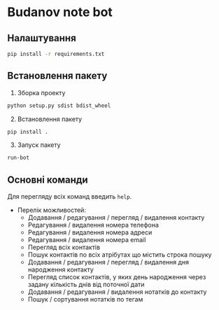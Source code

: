 # Budanov note bot

## Налаштування
```sh
pip install -r requirements.txt
```

## Встановлення пакету
1. Зборка проекту
```sh
python setup.py sdist bdist_wheel
```
2. Встановлення пакету
```sh
pip install .
```
3. Запуск пакету
```sh
run-bot
```

## Основні команди
Для перегляду всіх команд введить `help`.
* Перелік можливостей:
  * Додавання / редагування / перегляд / видалення контакту
  * Редагування / видалення номера телефона
  * Редагування / видалення номера адреси
  * Редагування / видалення номера email
  * Перегляд всіх контактів
  * Пошук контактів по всіх атрібутах що містить строка пошуку
  * Додавання / редагування / перегляд / видалення дня народження контакту
  * Перегляд список контактів, у яких день народження через задану кількість днів від поточної дати
  * Додавання / редагування / видалення нотатків до контакту
  * Пошук / сортування нотатків по тегам    
